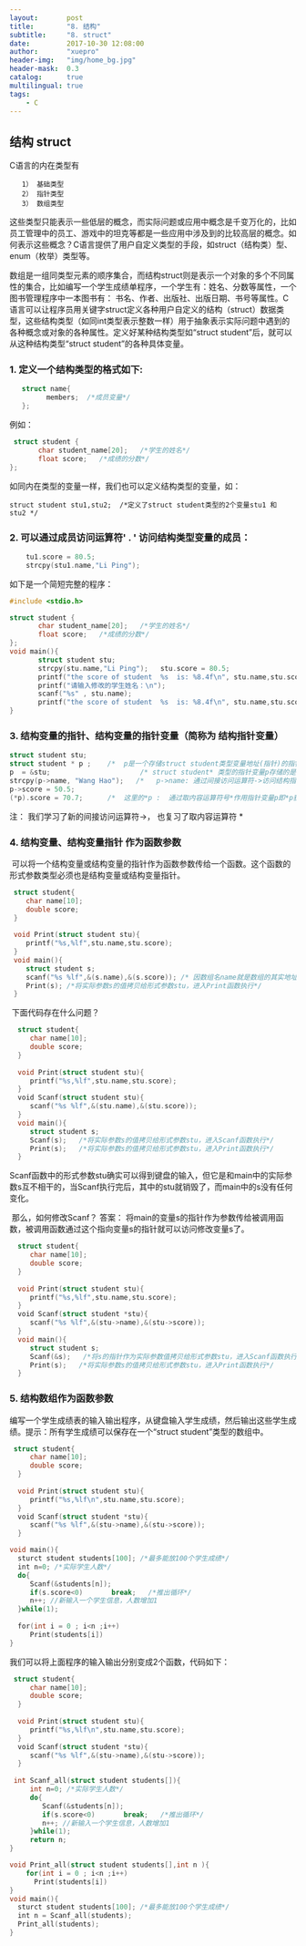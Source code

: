 ```yaml
---
layout:       post
title:        "8. 结构"
subtitle:     "8. struct"
date:         2017-10-30 12:08:00
author:       "xuepro"
header-img:   "img/home_bg.jpg"
header-mask:  0.3
catalog:      true
multilingual: true
tags:
    - C
---
```


## 结构 struct

C语言的内在类型有
```
   1） 基础类型
   2） 指针类型
   3） 数组类型
```
这些类型只能表示一些低层的概念，而实际问题或应用中概念是千变万化的，比如员工管理中的员工、游戏中的坦克等都是一些应用中涉及到的比较高层的概念。如何表示这些概念？C语言提供了用户自定义类型的手段，如struct（结构类）型、enum（枚举）类型等。

数组是一组同类型元素的顺序集合，而结构struct则是表示一个对象的多个不同属性的集合，比如编写一个学生成绩单程序，一个学生有：姓名、分数等属性，一个图书管理程序中一本图书有： 书名、作者、出版社、出版日期、书号等属性。C语言可以让程序员用关键字struct定义各种用户自定义的结构（struct）数据类型，这些结构类型（如同int类型表示整数一样）用于抽象表示实际问题中遇到的各种概念或对象的各种属性。定义好某种结构类型如“struct student”后，就可以从这种结构类型“struct student”的各种具体变量。


### 1. 定义一个结构类型的格式如下:
```c
   struct name{
         members;  /*成员变量*/
   };
```
例如：
```c
 struct student {
       char student_name[20];   /*学生的姓名*/
       float score;   /*成绩的分数*/  
};
```
如同内在类型的变量一样，我们也可以定义结构类型的变量，如：
```
struct student stu1,stu2;  /*定义了struct student类型的2个变量stu1 和 stu2 */
```

### 2. 可以通过成员访问运算符' . ' 访问结构类型变量的成员：
```c
    tu1.score = 80.5;
    strcpy(stu1.name,"Li Ping");
```
如下是一个简短完整的程序：
```c
#include <stdio.h>

struct student {
       char student_name[20];   /*学生的姓名*/
       float score;   /*成绩的分数*/  
};
void main(){
       struct student stu;  
       strcpy(stu.name,"Li Ping");   stu.score = 80.5;
       printf("the score of student  %s  is: %8.4f\n", stu.name,stu.score);
       printf("请输入修改的学生姓名：\n");
       scanf("%s" , stu.name);
       printf("the score of student  %s  is: %8.4f\n", stu.name,stu.score);
}
```

### 3. 结构变量的指针、结构变量的指针变量（简称为 结构指针变量）

```c
struct student stu;  
struct student * p ;    /*  p是一个存储struct student类型变量地址(指针)的指针变量，其类型是struct student *   */
p  = &stu;                      /* struct student* 类型的指针变量p存储的是stu的指针  */
strcpy(p->name, "Wang Hao");   /*   p->name: 通过间接访问运算符->访问结构指针变量p指向的student类型变量stu的成员name */ 
p->score = 50.5;
(*p).score = 70.7;      /*  这里的*p :  通过取内容运算符号*作用指针变量p即*p获得p指向的那个变量stu  */
```

注： 我们学习了新的间接访问运算符->， 也复习了取内容运算符 * 

### 4. 结构变量、结构变量指针 作为函数参数

  可以将一个结构变量或结构变量的指针作为函数参数传给一个函数。这个函数的形式参数类型必须也是结构变量或结构变量指针。
 
 ```c
  struct student{
     char name[10];
     double score;
  }
  
  void Print(struct student stu){
     printf("%s,%lf",stu.name,stu.score);     
  }
  void main(){
     struct student s;
     scanf("%s %lf",&(s.name),&(s.score)); /* 因数组名name就是数组的其实地址，也可以：scanf("%s %lf",s.name,&(s.score));*/ 
     Print(s); /*将实际参数s的值拷贝给形式参数stu，进入Print函数执行*/
  }
```
  下面代码存在什么问题？

```c
  struct student{
     char name[10];
     double score;
  }
  
  void Print(struct student stu){
     printf("%s,%lf",stu.name,stu.score);     
  }
  void Scanf(struct student stu){
     scanf("%s %lf",&(stu.name),&(stu.score));    
  }
  void main(){
     struct student s;
     Scanf(s);   /*将实际参数s的值拷贝给形式参数stu，进入Scanf函数执行*/
     Print(s);   /*将实际参数s的值拷贝给形式参数stu，进入Print函数执行*/
  }
```

Scanf函数中的形式参数stu确实可以得到键盘的输入，但它是和main中的实际参数s互不相干的，当Scanf执行完后，其中的stu就销毁了，而main中的s没有任何变化。
  
  那么，如何修改Scanf？ 答案： 将main的变量s的指针作为参数传给被调用函数，被调用函数通过这个指向变量s的指针就可以访问修改变量s了。
  
```c
  struct student{
     char name[10];
     double score;
  }
  
  void Print(struct student stu){
     printf("%s,%lf",stu.name,stu.score);     
  }
  void Scanf(struct student *stu){
     scanf("%s %lf",&(stu->name),&(stu->score));    
  }
  void main(){
     struct student s;
     Scanf(&s);   /*将s的指针作为实际参数值拷贝给形式参数stu，进入Scanf函数执行*/
     Print(s);   /*将实际参数s的值拷贝给形式参数stu，进入Print函数执行*/
  }
```
  
### 5. 结构数组作为函数参数

编写一个学生成绩表的输入输出程序，从键盘输入学生成绩，然后输出这些学生成绩。提示：所有学生成绩可以保存在一个“struct student”类型的数组中。
```c
 struct student{
     char name[10];
     double score;
  }
  
  void Print(struct student stu){
     printf("%s,%lf\n",stu.name,stu.score);     
  }
  void Scanf(struct student *stu){
     scanf("%s %lf",&(stu->name),&(stu->score));    
  }

void main(){
  sturct student students[100]; /*最多能放100个学生成绩*/
  int n=0; /*实际学生人数*/  
  do{
     Scanf(&students[n]);
     if(s.score<0)       break;   /*推出循环*/
     n++; //新输入一个学生信息，人数增加1 
  }while(1);
  
  for(int i = 0 ; i<n ;i++)
     Print(students[i])
}

```
 
 我们可以将上面程序的输入输出分别变成2个函数，代码如下：
```c
 struct student{
     char name[10];
     double score;
  }
  
  void Print(struct student stu){
     printf("%s,%lf\n",stu.name,stu.score);     
  }
  void Scanf(struct student *stu){
     scanf("%s %lf",&(stu->name),&(stu->score));    
  }
  
 int Scanf_all(struct student students[]){
     int n=0; /*实际学生人数*/  
     do{
        Scanf(&students[n]);
        if(s.score<0)       break;   /*推出循环*/
        n++; //新输入一个学生信息，人数增加1 
     }while(1);
     return n;
}

void Print_all(struct student students[],int n ){
    for(int i = 0 ; i<n ;i++)
      Print(students[i])
}
void main(){
  sturct student students[100]; /*最多能放100个学生成绩*/
  int n = Scanf_all(students);  
  Print_all(students);
}
```

